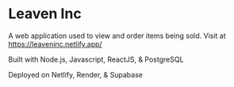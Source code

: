 # Leaven Inc

A web application used to view and order items being sold.
Visit at https://leaveninc.netlify.app/ 


Built with Node.js, Javascript, ReactJS, & PostgreSQL

Deployed on Netlify, Render, & Supabase